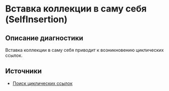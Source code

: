 # Вставка коллекции в саму себя (SelfInsertion)

<!-- Блоки выше заполняются автоматически, не трогать -->
## Описание диагностики

Вставка коллекции в саму себя приводит к возникновению циклических ссылок.

## Источники

* [Поиск циклических ссылок](https://its.1c.ru/db/metod8dev#content:5859:hdoc)
